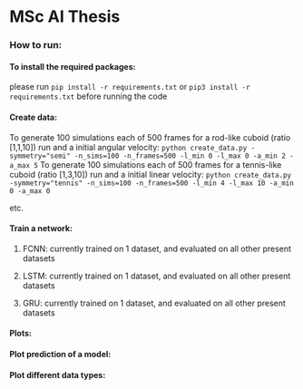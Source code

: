 # MSc AI Thesis

### How to run:
#### To install the required packages:
please run `pip install -r requirements.txt` or `pip3 install -r requirements.txt` before running the code

#### Create data:
To generate 100 simulations each of 500 frames for a rod-like cuboid (ratio [1,1,10]) run and a initial angular velocity:
`python create_data.py -symmetry="semi" -n_sims=100 -n_frames=500 -l_min 0 -l_max 0 -a_min 2 -a_max 5`
To generate 100 simulations each of 500 frames for a tennis-like cuboid (ratio [1,3,10]) run and a initial linear velocity:
`python create_data.py -symmetry="tennis" -n_sims=100 -n_frames=500 -l_min 4 -l_max 10 -a_min 0 -a_max 0`

etc.

#### Train a network:
1. FCNN: currently trained on 1 dataset, and evaluated on all other present datasets<br>

2. LSTM: currently trained on 1 dataset, and evaluated on all other present datasets<br>

3. GRU: currently trained on 1 dataset, and evaluated on all other present datasets<br>


#### Plots:

#### Plot prediction of a model:

#### Plot different data types:

